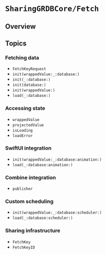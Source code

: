 # ``SharingGRDBCore/Fetch``

## Overview

## Topics

### Fetching data

- ``FetchKeyRequest``
- ``init(wrappedValue:_:database:)``
- ``init(_:database:)``
- ``init(database:)``
- ``init(wrappedValue:)``
- ``load(_:database:)``

### Accessing state

- ``wrappedValue``
- ``projectedValue``
- ``isLoading``
- ``loadError``

### SwiftUI integration

- ``init(wrappedValue:_:database:animation:)``
- ``load(_:database:animation:)``

### Combine integration

- ``publisher``

### Custom scheduling

- ``init(wrappedValue:_:database:scheduler:)``
- ``load(_:database:scheduler:)``

### Sharing infrastructure

- ``FetchKey``
- ``FetchKeyID``
